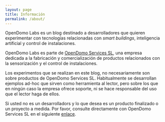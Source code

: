 ```yaml
---
layout: page
title: Información
permalink: /about/
---
```


OpenDomo Labs es un blog destinado a desarrolladores que quieren experimentar con tecnologías relacionadas con <i>smart buildings</i>, inteligencia artificial y control de instalaciones.

OpenDomo Labs es parte de <a href='www.opendomo.com'>OpenDomo Services SL</a>, una empresa dedicada a la fabricación y comercialización de productos relacionados con la sensorización y el control de instalaciones. 

Los experimentos que se realizan en este blog, no necesariamente son sobre productos de OpenDomo Services SL. Habitualmente se desarrollan ejemplos ad-hoc que sirven como herramienta al lector, pero sobre los que en ningún caso la empresa ofrece soporte, ni se hace responsable del uso que el lector haga de ellos.

Si usted no es un desarrolladors y lo que desea es un producto finalizado o un proyecto a medida. Por favor, consulte directamente con OpenDomo Services SL en el siguiente <a href='http://www.opendomo.es/contact'>enlace</a>.
